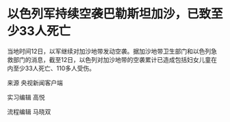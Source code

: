 # 以色列军持续空袭巴勒斯坦加沙，已致至少33人死亡

当地时间12日，以军继续对加沙地带发动空袭。据加沙地带卫生部门和以色列急救部门的消息，截至12日，以色列对加沙地带的空袭累计已造成包括妇女儿童在内至少33人死亡、110多人受伤。

来源 央视新闻客户端

实习编辑 高悦

流程编辑 马晓双

